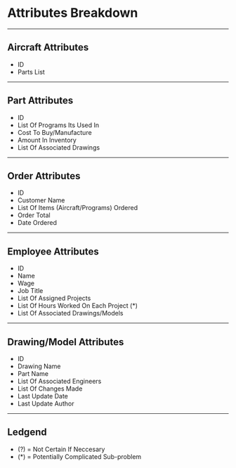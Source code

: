 # Attributes Breakdown

***

## Aircraft Attributes

- ID
- Parts List

***

## Part Attributes

- ID
- List Of Programs Its Used In
- Cost To Buy/Manufacture
- Amount In Inventory
- List Of Associated Drawings

***

## Order Attributes

- ID
- Customer Name
- List Of Items (Aircraft/Programs) Ordered
- Order Total
- Date Ordered

***

## Employee Attributes

- ID
- Name
- Wage
- Job Title
- List Of Assigned Projects
- List Of Hours Worked On Each Project (*)
- List Of Associated Drawings/Models

***

## Drawing/Model Attributes

- ID
- Drawing Name
- Part Name
- List Of Associated Engineers
- List Of Changes Made
- Last Update Date
- Last Update Author

***

## Ledgend

- (?) = Not Certain If Neccesary
- (*) = Potentially Complicated Sub-problem